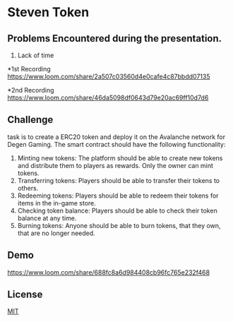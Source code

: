 # Steven Token

## Problems Encountered during the presentation.
1. Lack of time

*1st Recording https://www.loom.com/share/2a507c03560d4e0cafe4c87bbdd07135

*2nd Recording https://www.loom.com/share/46da5098df0643d79e20ac69ff10d7d6


## Challenge
task is to create a ERC20 token and deploy it on the Avalanche network for Degen Gaming. The smart contract should have the following functionality:

1. Minting new tokens: The platform should be able to create new tokens and distribute them to players as rewards. Only the owner can mint tokens.
2. Transferring tokens: Players should be able to transfer their tokens to others.
3. Redeeming tokens: Players should be able to redeem their tokens for items in the in-game store.
4. Checking token balance: Players should be able to check their token balance at any time.
5. Burning tokens: Anyone should be able to burn tokens, that they own, that are no longer needed.


## Demo

https://www.loom.com/share/688fc8a6d984408cb96fc765e232f468


## License

[MIT](https://choosealicense.com/licenses/mit/)
